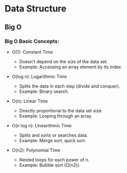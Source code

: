 # Data Structure           

## Big O

### Big O Basic Concepts:

- O(1): Constant Time
  - Doesn't depend on the size of the data set.
  - Example: Accessing an array element by its index.

- O(log n): Logarithmic Time
  - Splits the data in each step (divide and conquer).
  - Example: Binary search.
 
- O(n): Linear Time
   - Directly proportional to the data set size.
   - Example: Looping through an array.

- O(n log n): Linearithmic Time
   - Splits and sorts or searches data.
   - Example: Merge sort, quick sort.

- O(n2): Polynomial Time
  - Nested loops for each power of n.
  - Example: Bubble sort (O(n2)).

